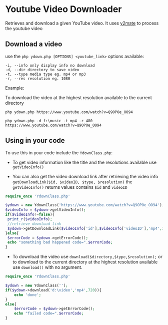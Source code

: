 # Youtube Video Downloader

Retrieves and download a given YouTube video.
It uses [y2mate](http://y2mate.com) to process the youtube video

## Download a video
use the `php ydown.php [OPTIONS] <youtube_link>`
options available:

    -i, --info only display info no download
    -d, --dir directory to save video
    -t, --type media type eg. mp4 or mp3
    -r, --res resolution eg. 1080


Example:

To download the video at the highest resolution available to the current directory
```shell
php ydown.php https://www.youtube.com/watch?v=Q9OPOe_OO94
```

```shell
php ydown.php -d f:\music -t mp4 -r 480  https://www.youtube.com/watch?v=Q9OPOe_OO94
```

## Using in your code
To use this in your code include the `YdownClass.php`:

- To get video information like the title and the resolutions available use `getVideoInfo()`

- You can also get the video download link after retrieving the video info `getDownloadLink($id, $videoID, $type, $resolution)`
  the `getVideoInfo()` returns values contains `$id` and `videoID`

```php
require_once 'YdownClass.php'

$ydown = new YdownClass('https://www.youtube.com/watch?v=Q9OPOe_OO94');
$videoInfo = $ydown->getVideoInfo();
if($videoInfo!=false){
 print_r($videoInfo);
 //retrieve download link
 $ydown->getDownloadLink($videoInfo['id'],$videoInfo['videoID'],'mp4',1080);
}else{
 $errorCode = $ydown->getErrorCode();
 echo "something bad happened code=".$errorCode;
}
```

- To download the video use  `download($directory,$type,$resolution);` or to download to the current directory at the highest
resolution available use `download()` with no argument.

```php
require_once 'YdownClass.php'

$ydown = new YdownClass('');
if($ydown->download('d:\video','mp4',720)){
    echo 'done';
}
else{
    $errorCode = $ydown->getErrorCode();
    echo "failed code=".$errorCode;
}

```


